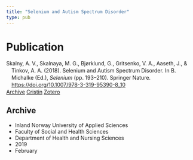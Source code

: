 ```yaml
---
title: "Selenium and Autism Spectrum Disorder"
type: pub
---
```

<h1>Publication</h1>
<article id="csl-bib-container-RPZT8NX8" class="csl-bib-container">
  <div class="csl-bib-body" style="line-height: 1.35; padding-left: 1em; text-indent:-1em;">
  <div class="csl-entry">Skalny, A. V., Skalnaya, M. G., Bj&#xF8;rklund, G., Gritsenko, V. A., Aaseth, J., &amp; Tinkov, A. A. (2018). Selenium and Autism Spectrum Disorder. In B. Michalke (Ed.), <i>Selenium</i> (pp. 193&#x2013;210). Springer Nature. <a href="https://doi.org/10.1007/978-3-319-95390-8_10">https://doi.org/10.1007/978-3-319-95390-8_10</a></div>
</div>
  <div class="csl-bib-buttons">
    <a href="#taxonomy-article-RPZT8NX8" class="csl-bib-button">Archive</a>
    <a href="https://app.cristin.no/results/show.jsf?id=1677065" alt="Cristin URL" class="csl-bib-button">Cristin</a>
    <a href="http://zotero.org/groups/5022929/items/RPZT8NX8" alt="Zotero URL" class="csl-bib-button">Zotero</a>
  </div>
  <div id="csl-bib-meta-container-RPZT8NX8"></div>
</article>
<div id="csl-bib-meta-RPZT8NX8" class="csl-bib-meta">
  <article id="taxonomy-article-RPZT8NX8" class="taxonomy-article">
    <h1>Archive</h1>
    <ul>
      <li>Inland Norway University of Applied Sciences</li>
      <li>Faculty of Social and Health Sciences</li>
      <li>Department of Health and Nursing Sciences</li>
      <li>2019</li>
      <li>February</li>
    </ul>
  </article>
</div>
